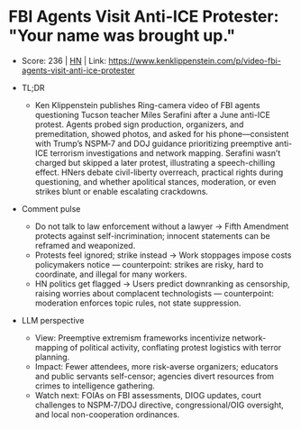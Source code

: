 # FBI Agents Visit Anti-ICE Protester: "Your name was brought up."

- Score: 236 | [HN](https://news.ycombinator.com/item?id=45697395) | Link: https://www.kenklippenstein.com/p/video-fbi-agents-visit-anti-ice-protester

- TL;DR
    - Ken Klippenstein publishes Ring-camera video of FBI agents questioning Tucson teacher Miles Serafini after a June anti-ICE protest. Agents probed sign production, organizers, and premeditation, showed photos, and asked for his phone—consistent with Trump’s NSPM‑7 and DOJ guidance prioritizing preemptive anti-ICE terrorism investigations and network mapping. Serafini wasn’t charged but skipped a later protest, illustrating a speech-chilling effect. HNers debate civil-liberty overreach, practical rights during questioning, and whether apolitical stances, moderation, or even strikes blunt or enable escalating crackdowns.

- Comment pulse
    - Do not talk to law enforcement without a lawyer → Fifth Amendment protects against self-incrimination; innocent statements can be reframed and weaponized.
    - Protests feel ignored; strike instead → Work stoppages impose costs policymakers notice — counterpoint: strikes are risky, hard to coordinate, and illegal for many workers.
    - HN politics get flagged → Users predict downranking as censorship, raising worries about complacent technologists — counterpoint: moderation enforces topic rules, not state suppression.

- LLM perspective
    - View: Preemptive extremism frameworks incentivize network-mapping of political activity, conflating protest logistics with terror planning.
    - Impact: Fewer attendees, more risk-averse organizers; educators and public servants self-censor; agencies divert resources from crimes to intelligence gathering.
    - Watch next: FOIAs on FBI assessments, DIOG updates, court challenges to NSPM‑7/DOJ directive, congressional/OIG oversight, and local non-cooperation ordinances.
